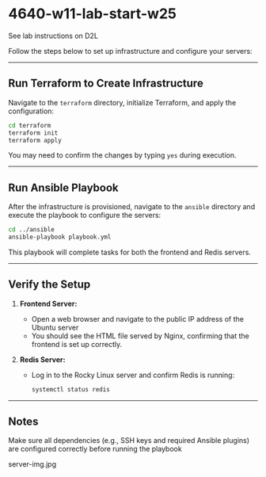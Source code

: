 # 4640-w11-lab-start-w25

See lab instructions on D2L

Follow the steps below to set up infrastructure and configure your servers:

---

## Run Terraform to Create Infrastructure

Navigate to the `terraform` directory, initialize Terraform, and apply the configuration:

```bash
cd terraform  
terraform init  
terraform apply
```

You may need to confirm the changes by typing `yes` during execution.

---

## Run Ansible Playbook

After the infrastructure is provisioned, navigate to the `ansible` directory and execute the playbook to configure the servers:

```bash
cd ../ansible  
ansible-playbook playbook.yml
```

This playbook will complete tasks for both the frontend and Redis servers.

---

## Verify the Setup

1. **Frontend Server:**
   - Open a web browser and navigate to the public IP address of the Ubuntu server
   - You should see the HTML file served by Nginx, confirming that the frontend is set up correctly.

2. **Redis Server:**
   - Log in to the Rocky Linux server and confirm Redis is running:

     ```bash
     systemctl status redis
     ```

---

## Notes

Make sure all dependencies (e.g., SSH keys and required Ansible plugins) are configured correctly before running the playbook

server-img.jpg